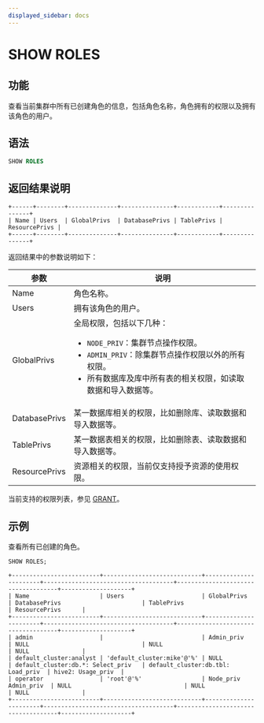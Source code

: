 ```yaml
---
displayed_sidebar: docs
---
```


# SHOW ROLES

## 功能

查看当前集群中所有已创建角色的信息，包括角色名称，角色拥有的权限以及拥有该角色的用户。

## 语法

```SQL
SHOW ROLES
```

## 返回结果说明

```undefined
+------+--------+--------------+---------------+------------+---------------+
| Name | Users  | GlobalPrivs  | DatabasePrivs | TablePrivs | ResourcePrivs |
+------+--------+--------------+---------------+------------+---------------+
```

返回结果中的参数说明如下：

| **参数**      | **说明**                                                     |
| ------------- | ------------------------------------------------------------ |
| Name          | 角色名称。                                                   |
| Users         | 拥有该角色的用户。                                           |
| GlobalPrivs   | 全局权限，包括以下几种：<ul><li>`NODE_PRIV`：集群节点操作权限。</li><li>`ADMIN_PRIV`：除集群节点操作权限以外的所有权限。</li><li>所有数据库及库中所有表的相关权限，如读取数据和导入数据等。</li></ul> |
| DatabasePrivs | 某一数据库相关的权限，比如删除库、读取数据和导入数据等。     |
| TablePrivs    | 某一数据表相关的权限，比如删除表、读取数据和导入数据等。     |
| ResourcePrivs | 资源相关的权限，当前仅支持授予资源的使用权限。               |

当前支持的权限列表，参见 [GRANT](./GRANT.md)。

## 示例

查看所有已创建的角色。

```Plain
SHOW ROLES;

+-------------------------+----------------------------+-----------------------+-------------------------------------+------------------------------------+--------------------+
| Name                    | Users                      | GlobalPrivs           | DatabasePrivs                       | TablePrivs                         | ResourcePrivs      |
+-------------------------+----------------------------+-----------------------+-------------------------------------+------------------------------------+--------------------+
| admin                   |                            | Admin_priv            | NULL                                | NULL                               | NULL               |
| default_cluster:analyst | 'default_cluster:mike'@'%' | NULL                  | default_cluster:db.*: Select_priv   | default_cluster:db.tbl: Load_priv  | hive2: Usage_priv  |
| operator                | 'root'@'%'                 | Node_priv Admin_priv  | NULL                                | NULL                               | NULL               |
+-------------------------+----------------------------+-----------------------+-------------------------------------+------------------------------------+--------------------+
```
